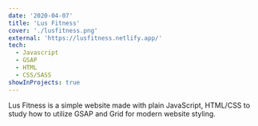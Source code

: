 ```yaml
---
date: '2020-04-07'
title: 'Lus Fitness'
cover: './lusfitness.png'
external: 'https://lusfitness.netlify.app/'
tech:
  - Javascript
  - GSAP
  - HTML
  - CSS/SASS
showInProjects: true
---
```


Lus Fitness is a simple website made with plain JavaScript, HTML/CSS to study how to utilize GSAP and Grid for modern website styling.
